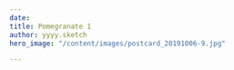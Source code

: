 ```yaml
---
date: 
title: Pomegranate 1
author: yyyy.sketch
hero_image: "/content/images/postcard_20191006-9.jpg"

---
```

